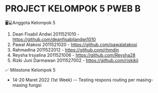 # PROJECT KELOMPOK 5 PWEB B


🖥️💻Anggota Kelompok 5

1. Dean Fisabil Andwi 2011521010 - https://github.com/deanfisabilandwi1010
2. Pawal Atakosi 2011521020 - https://github.com/pawalatakosi
3. Rahmadina 2011522012 - https://github.com/rhmdin
4. Reysha Irsyalina 2011521006 - https://github.com/Reysha28
5. Rizki Juni Darmawan 2011527002 - https://github.com/riskikii


✅ Milestone Kelompok 5
- 14-20 Maret 2022 (1st Week)
  -- Testing respons routing per masing-masing fungsi
